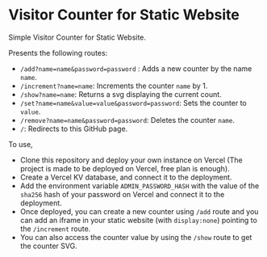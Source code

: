 # Visitor Counter for Static Website

Simple Visitor Counter for Static Website.

Presents the following routes:

- `/add?name=name&password=password` : Adds a new counter by the name `name`.
- `/increment?name=name`: Increments the counter `name` by 1.
- `/show?name=name`: Returns a svg displaying the current count.
- `/set?name=name&value=value&password=password`: Sets the counter to `value`.
- `/remove?name=name&password=password`: Deletes the counter `name`.
- `/`: Redirects to this GitHub page.

To use,

- Clone this repository and deploy your own instance on Vercel (The project is made to be deployed on Vercel, free plan is enough).
- Create a Vercel KV database, and connect it to the deployment.
- Add the environment variable `ADMIN_PASSWORD_HASH` with the value of the `sha256` hash of your password on Vercel and connect it to the deployment.
- Once deployed, you can create a new counter using `/add` route and you can add an iframe in your static website (with `display:none`) pointing to the `/increment` route.
- You can also access the counter value by using the `/show` route to get the counter SVG.
